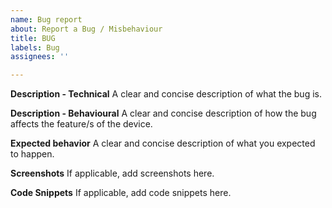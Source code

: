 ```yaml
---
name: Bug report
about: Report a Bug / Misbehaviour
title: BUG
labels: Bug
assignees: ''

---
```


**Description - Technical**
A clear and concise description of what the bug is.

**Description - Behavioural**
A clear and concise description of how the bug affects the feature/s of the device.

**Expected behavior**
A clear and concise description of what you expected to happen.

**Screenshots**
If applicable, add screenshots here.

**Code Snippets**
If applicable, add code snippets here.
